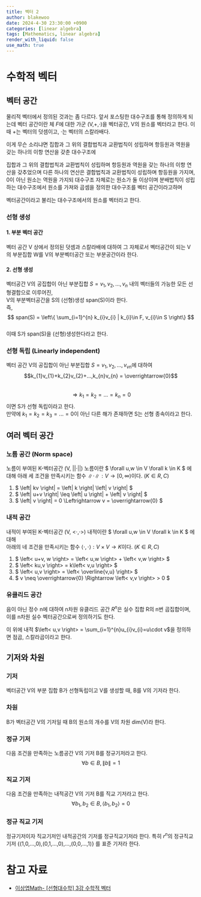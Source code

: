 ```yaml
---
title: 벡터 2
author: blakewoo
date: 2024-4-30 23:30:00 +0900
categories: [linear algebra]
tags: [Mathematics, linear algebra]
render_with_liquid: false
use_math: true
---
```



# 수학적 벡터

## 벡터 공간
물리적 벡터에서 정의된 것과는 좀 다르다. 앞서 포스팅한 대수구조를 통해 정의하게 되는데
벡터 공간이란 체 $F$에 대한 가군 (V,+,·)을 벡터공간, V의 원소를 벡터라고 한다.
이때 +는 벡터의 덧셈이고, ·는 벡터의 스칼라배다.

이게 무슨 소리냐면
집합과 그 위의 결합법칙과 교환법칙이 성립하며 항등원과 역원을 갖는 하나의 이항 연산을 갖춘 대수구조에

집합과 그 위의 결합법칙과 교환법칙이 성립하며 항등원과 역원을 갖는 하나의 이항 연산을 갖추었으며
다른 하나의 연산은 결합법칙과 교환법칙이 성립하며 항등원을 가지며, 0이 아닌 원소는 역원을 가지되 대수구조 자체로는 원소가 둘 이상이며 분배법칙이 성립하는 대수구조에서 원소를 가져와
곱셈을 정의한 대수구조를 벡터 공간이라고하며

벡터공간이라고 불리는 대수구조에서의 원소를 벡터라고 한다.

### 선형 생성
#### 1. 부분 벡터 공간
벡터 공간 V 상에서 정의된 덧셈과 스칼라배에 대하여 그 자체로서 벡터공간이
되는 V의 부분집합 W를 V의 부분벡터공간 또는 부분공간이라 한다.

#### 2. 선형 생성
벡터공간 V의 공집합이 아닌 부분집합 $S={v_{1},v_{2},...,v_{n}}$ 내의 벡터들의
가능한 모든 선형결합으로 이루어진,   
V의 부분벡터공간을 S의 (선형)생성 span(S)이라 한다.   
즉,
$$
span(S) = \left\{ \sum_{i=1}^{n} k_{i}v_{i} | k_{i}\in F, v_{i}\in S \right\}
$$    
이때 S가 span(S)을 (선형)생성한다라고 한다.

### 선형 독립 (Linearly independent)
벡터 공간 V의 공집합이 아닌 부분집합 $S={v_{1},v_{2},...,v_{vn}}$에 대하여   
$$k_{1}v_{1}+k_{2}v_{2}+...,k_{n}v_{n} = \overrightarrow{0}$$   
$$\Rightarrow k_{1}=k_{2}=...=k_{n}=0$$
이면 S가 선형 독립이라고 한다.   
만약에 $k_{1}=k_{2}=k_{3}=...=0$이 아닌 다른 해가 존재하면 S는 선형 종속이라고 한다. 

## 여러 벡터 공간

### 노름 공간 (Norm space)
노름이 부여된 K-벡터공간 (V, ||·||)
노름이란 $ \forall u,w \in V \forall k \in K $ 에 대해
아래 세 조건을 만족시키는 함수 $\left\| \cdot  \right\| : V \to  [0, \infty )$이다.
$(K\in {R,C})$   
1) $ \left\| kv \right\| = \left| k \right| \left\| v \right\| $   
2) $ \left\| u+v \right\| \leq \left\| u \right\| + \left\| v \right\| $   
3) $ \left\| v \right\| = 0 \Leftrightarrow v = \overrightarrow{0} $

### 내적 공간 
내적이 부여된 K-벡터공간 (V, <·,·>)
내적이란 $ \forall u,w \in V \forall k \in K $ 에 대해   
아래의 네 조건을 만족시키는 함수 
$\left< \cdot ,\cdot  \right> : V \times V \to K$이다. $(K\in {R,C})$   
1) $ \left< u+v, w \right> = \left< u,w \right> + \left< v,w \right> $   
2) $ \left< ku,v \right> = k\left< v,u \right> $   
3) $ \left< u,v \right> = \left< \overline{v,u} \right> $   
4) $ v \neq \overrightarrow{0} \Rightarrow  \left< v,v \right> > 0 $


### 유클리드 공간
음이 아닌 정수 n에 대하여 n차원 유클리드 공간 $R^{n}$은 실수 집합 R의 n번
곱집합이며, 이를 n차원 실수 벡터공간으로써 정의하기도 한다.

이 위에 내적 $\left< u,v \right> = \sum_{i=1}^{n}u_{i}v_{i}=u\cdot v$을
정의하면 점곱, 스칼라곱이라고 한다.

## 기저와 차원

### 기저
벡터공간 V의 부분 집합 B가 선형독립이고 V를 생성할 때, B를 V의 기저라 한다.

### 차원
B가 벡터공간 V의 기저일 때 B의 원소의 개수를 V의 차원 dim(V)라 한다.

### 정규 기저
다음 조건을 만족하는 노름공간 V의 기저 B를 정규기저라고 한다.   
$$ \forall b \in B, \left\| b \right\| = 1 $$

### 직교 기저
다음 조건을 만족하는 내적공간 V의 기저 B를 직교 기저라고 한다.   
$$ \forall b_{1},b_{2} \in B, \left< b_{1},b_{2} \right> = 0 $$

### 정규 직교 기저
정규기저이자 직교기저인 내적공간의 기저를 정규직교기저라 한다.
특히 $r^{n}$의 정규직교기저 {(1,0,...,0),(0,1,...,0),...,(0,0,...,1)}
를 표준 기저라 한다.




# 참고 자료
- [이상엽Math- [선형대수학] 3강 수학적 벡터](https://www.youtube.com/watch?v=Q8NkThsTp_g)
